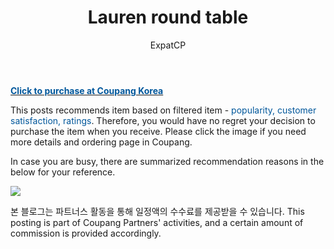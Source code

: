 ﻿---
layout: post
title: "Lauren round table"
author: ExpatCP
categories: [Funiture, Interior, Table]
tags: [interior, round, table, side, coupang]
image: https://thumbnail6.coupangcdn.com/thumbnails/remote/492x492ex/image/retail/images/13598059974006-7981eab0-ecbb-4be3-b8f1-452fb7d2bf1a.jpg
---


<a href="https://coupa.ng/ccn7Qp"><b> <font color='#01579B'>Click to purchase at Coupang Korea </font></b></a>

This posts recommends item based on filtered item - <font color='#01579B'>popularity, customer satisfaction, ratings</font>.
Therefore, you would have no regret your decision to purchase the item when you receive.
Please click the image if you need more details and ordering page in Coupang. 

In case you are busy, there are summarized recommendation reasons in the below for your reference. 


<a href="https://coupa.ng/ccn7Qp"><img src="https://thumbnail9.coupangcdn.com/thumbnails/remote/q89/image/retail/images/688742011593586-fc8725ed-2fff-406b-ab76-835a162e82a1.jpg"></a> 



본 블로그는 파트너스 활동을 통해 일정액의 수수료를 제공받을 수 있습니다.
This posting is part of Coupang Partners' activities, and a certain amount of commission is provided accordingly.
